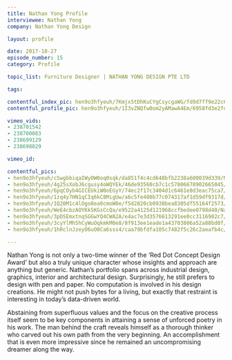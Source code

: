 ```yaml
---
title: Nathan Yong Profile
interviewee: Nathan Yong
company: Nathan Yong Design

layout: profile

date: 2017-10-27
episode_number: 15
category: Profile

topic_list: Furniture Designer | NATHAN YONG DESIGN PTE LTD

tags:

contentful_index_pic: hen9o3hfyeuh/7Kmjx5tDhKuCYgCsycgaWG/fd9d7ff9e22c6767e83a64bc47b9dfd4/Nathan_Yong_Profile.png 
contentful_profile_pic: hen9o3hfyeuh/1I3vZNQfw0om2yAMawA4Em/6958fd3e2fdc3cf9a6fa2a9a593a0ba0/Nathan_Yong_Blue_Frame.png

vimeo_vids:
- 238701542
- 238700083
- 238699129
- 238698029

vimeo_id: 

contentful_pics:
- hen9o3hfyeuh/cSwgbbiqaIWyOW0oq0sqk/da851f4c4cd648bfb2238a600039d339/Nathan_Yong_01.jpg
- hen9o3hfyeuh/4g25sXobJ6cgusy4oWQYEk/46de93560cb7c1c57806678902665045/Nathan_Yong_04.jpg
- hen9o3hfyeuh/6pqCOyb4GICEUkiW0oEGyY/74ec2f17c3404d1c6461e8d3eac75ca7/Nathan_Yong_05.jpg
- hen9o3hfyeuh/1zq4y7HN1qCIq6kC8MigUw/a6c5fe480b77c074317af1d59df9317d/Nathan_Yong_07.jpg
- hen9o3hfyeuh/1Q20M1c4lOgo8ea0cmoW0e/f5d2820cb0938bea8305df55164f2573/Nathan_Yong_08.jpg
- hen9o3hfyeuh/WeE4cbzAOYKkSKGsCcQa/e9522a4125d121968ccfbedee0798d40/Nathan_Yong_09.jpg
- hen9o3hfyeuh/3pDSEmxtnqSGGwYQ4CWA2A/e4ac7e3d3576613291ee0cc3116982c7/Nathan_Yong_10.jpg
- hen9o3hfyeuh/3cyYlMh5hCyWuOqkmkM0e8/8f913ee1eade1a43703806a52a88bd0f/Nathan_Yong_11.jpg
- hen9o3hfyeuh/1hRclnJzeyO6uO0Ca6sss4/caa79bfdfa105c7482f5c26c2aeafb4c/Nathan_Yong_00.jpg

---
```


Nathan Yong is not only a two-time winner of the ‘Red Dot Concept Design Award’ but also a truly unique character whose insights and approach are anything but generic. Nathan’s portfolio spans across industrial design, graphics, interior and architectural design. Surprisingly, he still prefers to design with pen and paper. No computation is involved in his design creations. He might not push bytes for a living, but exactly that restraint is interesting in today’s data-driven world.

Abstaining from superfluous values and the focus on the creative process itself seem to be key components in attaining a sense of unforced poetry in his work. The man behind the craft reveals himself as a thorough thinker who carved out his own path from the very beginning. An accomplishment that is even more impressive since he remained an uncompromising dreamer along the way.
